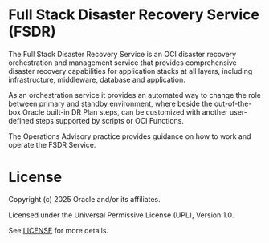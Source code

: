 
# Full Stack Disaster Recovery Service (FSDR)

The Full Stack Disaster Recovery Service is an OCI disaster recovery orchestration and management service that provides comprehensive disaster recovery capabilities for application stacks at all layers, including infrastructure, middleware, database and application.

As an orchestration service it provides an automated way to change the role between primary and standby environment, where beside the out-of-the-box Oracle built-in DR Plan steps, can be customized with another user-defined steps supported by scripts or OCI Functions.

The Operations Advisory practice provides guidance on how to work and operate the FSDR Service.


# License

Copyright (c) 2025 Oracle and/or its affiliates.

Licensed under the Universal Permissive License (UPL), Version 1.0.

See [LICENSE](https://github.com/oracle-devrel/technology-engineering/blob/main/LICENSE) for more details.